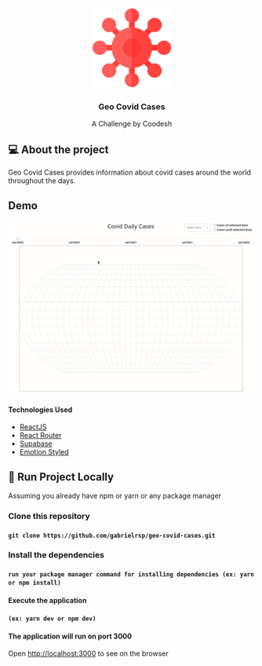 <h1 align="center">
  <img src="/src/assets/virus-image.png" width="160px" />
</h1>

<h3 align="center">Geo Covid Cases</h3>

<p align="center">A Challenge by Coodesh</p>


## 💻 About the project

 Geo Covid Cases provides information about covid cases around the world throughout the days.
 
 ## Demo

![](covidcases.gif)

 #### Technologies Used 

  -  [ReactJS](https://reactjs.org/)
  -  [React Router](https://github.com/ReactTraining/react-router)
  -  [Supabase](https://supabase.com/)
  -  [Emotion Styled](https://emotion.sh/docs/styled/)

## 🔧 Run Project Locally

Assuming you already have npm or yarn or any package manager

### Clone this repository

#### `git clone https://github.com/gabrielrsp/geo-covid-cases.git`

### Install the dependencies

#### `run your package manager command for installing dependencies (ex: yarn or npm install)`

#### Execute the application 

#### `(ex: yarn dev or npm dev)`

#### The application will run on port 3000

Open [http://localhost:3000](http://localhost:3000) to see on the browser
